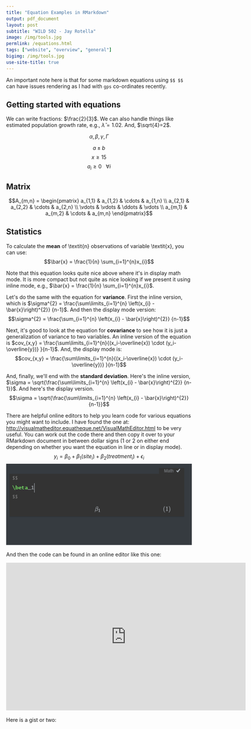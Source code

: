 ```yaml
---
title: "Equation Examples in RMarkdown"
output: pdf_document
layout: post
subtitle: "WILD 502 - Jay Rotella"
image: /img/tools.jpg
permlink: /equations.html
tags: ["website", "overview", "general"]
bigimg: /img/tools.jpg
use-site-title: true
---
```


An important note here is that for some markdown equations using `$$ $$` can have issues rendering as I had with `gps` co-ordinates recently.

## Getting started with equations

We can write fractions: $\frac{2}{3}$. We can also handle things like estimated population growth rate, e.g., $\hat{\lambda}=1.02$. And, $\sqrt{4}=2$.

$$\alpha, \beta,  \gamma, \Gamma$$

$$a \pm b$$
$$x \ge 15$$
$$a_i \ge 0~~~\forall i$$

## Matrix

$$A_{m,n} =
 \begin{pmatrix}
  a_{1,1} & a_{1,2} & \cdots & a_{1,n} \\
  a_{2,1} & a_{2,2} & \cdots & a_{2,n} \\
  \vdots  & \vdots  & \ddots & \vdots  \\
  a_{m,1} & a_{m,2} & \cdots & a_{m,n}
 \end{pmatrix}$$

## Statistics

To calculate the **mean** of \textit{n} observations of variable \textit{x}, you can use: $$\bar{x} = \frac{1}{n} \sum_{i=1}^{n}x_{i}$$

Note that this equation looks quite nice above where it's in display math mode. It is more compact but not quite as nice looking if we present it using inline mode, e.g., $\bar{x} = \frac{1}{n} \sum_{i=1}^{n}x_{i}$.

Let's do the same with the equation for **variance**. First the inline version, which is 
$\sigma^{2} = \frac{\sum\limits_{i=1}^{n} \left(x_{i} - \bar{x}\right)^{2}} {n-1}$. And then the display mode version: 
$$\sigma^{2} = \frac{\sum_{i=1}^{n} 
  \left(x_{i} - \bar{x}\right)^{2}}
  {n-1}$$

Next, it's good to look at the equation for **covariance** to see how it is just a generalization of variance to two variables. An inline version of the equation is $cov_{x,y} = \frac{\sum\limits_{i=1}^{n}{(x_i-\overline{x}) \cdot (y_i-\overline{y})} }{n-1}$. And, the display mode is: $$cov_{x,y} = \frac{\sum\limits_{i=1}^{n}{(x_i-\overline{x}) \cdot (y_i-\overline{y})} }{n-1}$$

And, finally, we'll end with the **standard deviation**. Here's the inline version, $\sigma = \sqrt{\frac{\sum\limits_{i=1}^{n} \left(x_{i} - \bar{x}\right)^{2}} {n-1}}$. And here's the display version.
$$\sigma = \sqrt{\frac{\sum\limits_{i=1}^{n} \left(x_{i} - \bar{x}\right)^{2}} {n-1}}$$

There are helpful online editors to help you learn code for various equations you might want to include. I have found the one at: http://visualmatheditor.equatheque.net/VisualMathEditor.html to be very useful. You can work out the code there and then copy it over to your RMarkdown document in between dollar signs (1 or 2 on either end depending on whether you want the equation in line or in display mode).
$$
y_i = \beta_0 + \beta_1(site_i) + \beta_2(treatment_i) + \epsilon_i
$$
![1563841120280](../img/equation-writing-typora.png)

And then the code can be found in an online editor like this one:

<iframe width="650" height="400" scrolling="yes" frameborder="no"  src="http://visualmatheditor.equatheque.net/VisualMathEditor.html"> </iframe>

Here is a gist or two:

<script src="https://gist.github.com/davan690/bd2e169abfda7abea0280938afd6c871.js"></script>